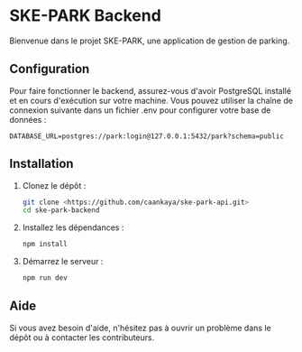 # SKE-PARK Backend

Bienvenue dans le projet SKE-PARK, une application de gestion de parking.

## Configuration

Pour faire fonctionner le backend, assurez-vous d'avoir PostgreSQL installé et en cours d'exécution sur votre machine. Vous pouvez utiliser la chaîne de connexion suivante dans un fichier .env pour configurer votre base de données :

```env
DATABASE_URL=postgres://park:login@127.0.0.1:5432/park?schema=public
```

## Installation

1. Clonez le dépôt :

   ```bash
   git clone <https://github.com/caankaya/ske-park-api.git>
   cd ske-park-backend
   ```

2. Installez les dépendances :

   ```bash
   npm install
   ```

3. Démarrez le serveur :

   ```bash
   npm run dev
   ```

## Aide

Si vous avez besoin d'aide, n'hésitez pas à ouvrir un problème dans le dépôt ou à contacter les contributeurs.
